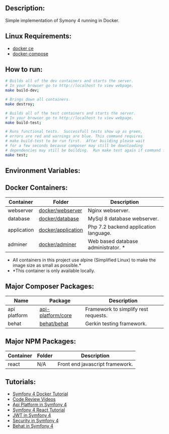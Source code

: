 
## **Description:** ##
Simple implementation of Symony 4 running in Docker. 

## **Linux Requirements:** ##
* [docker ce](https://docs.docker.com/install/linux/docker-ce/ubuntu/)
* [docker-compose](https://docs.docker.com/compose/install/)

## **How to run:** ##

```bash
# Builds all of the dev containers and starts the server.  
# In your browser go to http://localhost to view webpage.
make build-dev;

# Brings down all containers.
make destroy;

# Builds all of the test containers and starts the server.    
# In your browser go to http://localhost to view webpage.
make build-test;

# Runs functional tests.  Successfull tests show up as green, 
# errors are red and warnings are blue. This command requires 
# make build-test to be run first.  After building please wait 
# for a few seconds because composer may still be downloading
# dependencies may still be building.  Run make test again if command fails.
make test;
```

## **Environment Variables:** ##

## **Docker Containers:** ##
Container   | Folder                 | Description
------------|------------------------|-----------------------------------------------------------------------
webserver   | [docker/webserver](https://github.com/denverprogrammer/SymfonyDocker/tree/master/docker/webserver) | Nginx webserver.
database    | [docker/database](https://github.com/denverprogrammer/SymfonyDocker/tree/master/docker/database) | MySql 8 database webserver.
application | [docker/application](https://github.com/denverprogrammer/SymfonyDocker/tree/master/docker/database) | Php 7.2 backend application language.
adminer     | [docker/adminer](https://github.com/denverprogrammer/SymfonyDocker/tree/master/docker/adminer) | Web based database administrator. \*

* All containers in this project use alpine (Simplified Linux) to make the image size as small as possible.*
* \*This container is only available locally.

## **Major Composer Packages:** ##
Name         | Package                 | Description
-------------|-------------------------|-----------------------------------------------------------------------
api platform | [api-platform/core](https://api-platform.com/docs/core/) | Framework to simplify rest requests.
behat        | [behat/behat](http://behat.org/en/latest/) | Gerkin testing framework.

## **Major NPM Packages:** ##
Container   | Folder                 | Description
------------|------------------------|-----------------------------------------------------------------------
react       |N/A                     | Front end javascript framework.

## **Tutorials:** ##
* [Symfony 4 Docker Tutorial](https://knplabs.com/en/blog/how-to-dockerise-a-symfony-4-project)
* [Code Review Videos](https://codereviewvideos.com/course/docker-tutorial-for-beginners/video/docker-compose-multiple-environments)
* [Api Platform in Symfony 4](https://symfonycasts.com/screencast/symfony-rest/test-database)
* [Symfony 4 React Tutorial](https://auth0.com/blog/developing-modern-apps-with-symfony-and-react/#Running-your-React-and-Symfony-App)
* [JWT in Symfony 4](https://symfonycasts.com/screencast/symfony-rest4)
* [Security in Symfony 4](https://symfonycasts.com/screencast/api-platform-security/test-reset-database#play)
* [Behat in Symfony 4](https://blog.rafalmuszynski.pl/how-to-configure-behat-with-symfony-4/)
